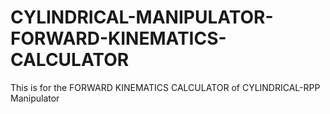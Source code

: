 # CYLINDRICAL-MANIPULATOR-FORWARD-KINEMATICS-CALCULATOR
 This is for the FORWARD KINEMATICS CALCULATOR of CYLINDRICAL-RPP Manipulator
